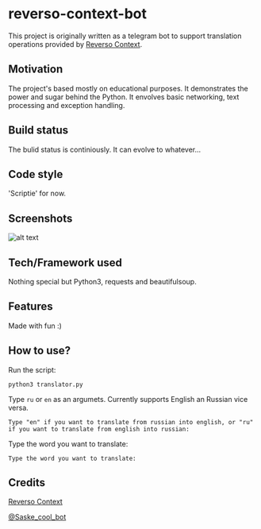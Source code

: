 # reverso-context-bot
This project is originally written as a telegram bot to support translation operations provided by [Reverso Context](https://context.reverso.net/).
## Motivation
The project's based mostly on educational purposes. It demonstrates the power and sugar behind the Python. It envolves basic networking, text processing and exception handling.
## Build status
The bulid status is continiously. It can evolve to whatever...
## Code style
'Scriptie' for now.
## Screenshots
![alt text](https://github.com/goeth/reverso-context-bot/blob/master/preview/stage5.gif)
## Tech/Framework used
Nothing special but Python3, requests and beautifulsoup.
## Features
Made with fun :)
## How to use?
Run the script:
```
python3 translator.py 
```
Type `ru` or `en` as an argumets. Currently supports English an Russian vice versa.
```
Type "en" if you want to translate from russian into english, or "ru" if you want to translate from english into russian:
```
Type the word you want to translate:
```
Type the word you want to translate:
```
## Credits
[Reverso Context](https://context.reverso.net/)

[@Saske_cool_bot](https://t.me/saske_cool_bot)
